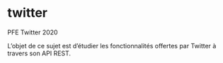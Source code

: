 # twitter
PFE Twitter 2020

L’objet de ce sujet est d’étudier les fonctionnalités offertes par Twitter à travers son API REST.
